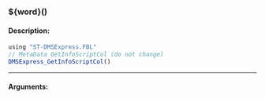 ### ${word}()

#### Description:
```ts
using "ST-DMSExpress.FBL"
// MetaData GetInfoScriptCol (do not change)
DMSExpress_GetInfoScriptCol()
```
----
#### Arguments:
```ts
```
